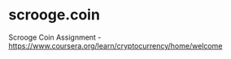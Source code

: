 # scrooge.coin
Scrooge Coin Assignment - https://www.coursera.org/learn/cryptocurrency/home/welcome
